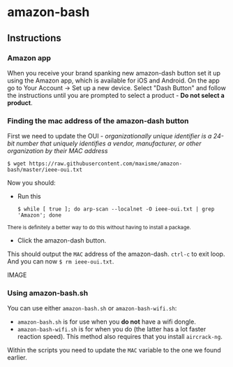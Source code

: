# amazon-bash

## Instructions

### Amazon app
When you receive your brand spanking new amazon-dash button set it up using the Amazon app, which is available for iOS and Android.
On the app go to Your Account -> Set up a new device. Select "Dash Button" and follow the instructions until you are prompted to select a product - **Do not select a product**.

### Finding the mac address of the amazon-dash button
First we need to update the OUI - _organizationally unique identifier is a 24-bit number that uniquely identifies a vendor, manufacturer, or other organization by their MAC address_

```
$ wget https://raw.githubusercontent.com/maxisme/amazon-bash/master/ieee-oui.txt
```

Now you should:
- Run this

  ```
  $ while [ true ]; do arp-scan --localnet -O ieee-oui.txt | grep 'Amazon'; done
  ```
<sub>There is definitely a better way to do this without having to install a package.</sub><br>

- Click the amazon-dash button.

This should output the `MAC` address of the amazon-dash. `ctrl-c` to exit loop. And you can now `$ rm ieee-oui.txt`.




IMAGE

### Using amazon-bash.sh

You can use either `amazon-bash.sh` or `amazon-bash-wifi.sh`:
- `amazon-bash.sh` is for use when you **do not** have a wifi dongle.
- `amazon-bash-wifi.sh` is for when you do (the latter has a lot faster reaction speed). This method also requires that you install `aircrack-ng`.

Within the scripts you need to update the `MAC` variable to the one we found earlier.
